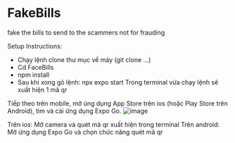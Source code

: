 # FakeBills
fake the bills to send to the scammers not for frauding

Setup Instructions:

- Chạy lệnh clone thư mục về máy (git clone ...)
- Cd FaceBills
- npm install
- Sau khi xong gõ lệnh: npx expo start
Trong terminal vừa chạy lệnh sẽ xuất hiện 1 mã qr

Tiếp theo trên mobile, mở úng dụng App Store trên ios (hoặc Play Store trên Android), tìm và cài ứng dụng Expo Go. ![image](https://github.com/user-attachments/assets/cad2a8f6-dfa4-443a-9f06-33af758ea4a8)

Trên ios: Mở camera và quét mã qr xuất hiện trong terminal
Trên android: Mở ứng dụng Expo Go và chọn chức năng quét mã qr

